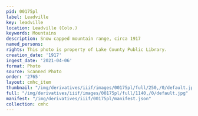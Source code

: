 ```yaml
---
pid: 00175pl
label: Leadville
key: leadville
location: Leadville (Colo.)
keywords: Mountains
description: Snow capped mountain range, circa 1917
named_persons: 
rights: This photo is property of Lake County Public Library.
creation_date: '1917'
ingest_date: '2021-04-06'
format: Photo
source: Scanned Photo
order: '2765'
layout: cmhc_item
thumbnail: "/img/derivatives/iiif/images/00175pl/full/250,/0/default.jpg"
full: "/img/derivatives/iiif/images/00175pl/full/1140,/0/default.jpg"
manifest: "/img/derivatives/iiif/00175pl/manifest.json"
collection: cmhc
---
```


